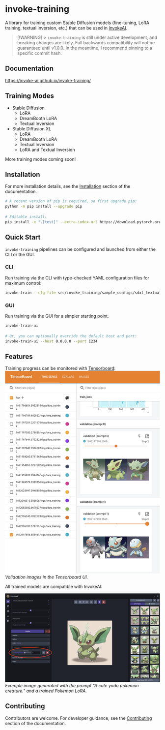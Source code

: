 # invoke-training

A library for training custom Stable Diffusion models (fine-tuning, LoRA training, textual inversion, etc.) that can be used in [InvokeAI](https://github.com/invoke-ai/InvokeAI).

> [!WARNING] > `invoke-training` is still under active development, and breaking changes are likely. Full backwards compatibility will not be guaranteed until v1.0.0. In the meantime, I recommend pinning to a specific commit hash.

## Documentation

https://invoke-ai.github.io/invoke-training/

## Training Modes

- Stable Diffusion
  - LoRA
  - DreamBooth LoRA
  - Textual Inversion
- Stable Diffusion XL
  - LoRA
  - DreamBooth LoRA
  - Textual Inversion
  - LoRA and Textual Inversion

More training modes coming soon!

## Installation

For more installation details, see the [Installation](https://invoke-ai.github.io/invoke-training/get-started/installation/) section of the documentation.

```bash
# A recent version of pip is required, so first upgrade pip:
python -m pip install --upgrade pip

# Editable install:
pip install -e ".[test]" --extra-index-url https://download.pytorch.org/whl/cu121
```

## Quick Start

`invoke-training` pipelines can be configured and launched from either the CLI or the GUI.

### CLI

Run training via the CLI with type-checked YAML configuration files for maximum control:

```bash
invoke-train --cfg-file src/invoke_training/sample_configs/sdxl_textual_inversion_gnome_1x24gb.yaml
```

### GUI

Run training via the GUI for a simpler starting point.

```bash
invoke-train-ui

# Or, you can optionally override the default host and port:
invoke-train-ui --host 0.0.0.0 --port 1234
```

## Features

Training progress can be monitored with [Tensorboard](https://www.tensorflow.org/tensorboard):
![Screenshot of the Tensorboard UI showing validation images.](docs/images/tensorboard_val_images_screenshot.png)
_Validation images in the Tensorboard UI._

All trained models are compatible with InvokeAI:

![Screenshot of the InvokeAI UI with an example of a Yoda pokemon generated using a Pokemon LoRA model.](docs/images/invokeai_yoda_pokemon_lora.png)
_Example image generated with the prompt "A cute yoda pokemon creature." and a trained Pokemon LoRA._

## Contributing

Contributors are welcome. For developer guidance, see the [Contributing](https://invoke-ai.github.io/invoke-training/contributing/development_environment/) section of the documentation.
